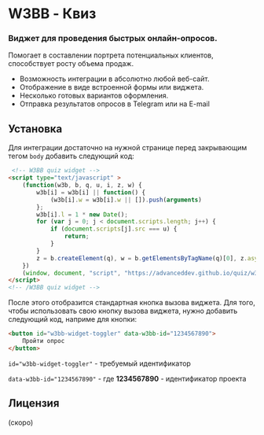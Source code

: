 # W3BB - Квиз
### Виджет для проведения быстрых онлайн-опросов.

Помогает в составлении портрета потенциальных клиентов, способствует росту объема продаж.

- Возможность интеграции в абсолютно любой веб-сайт.
- Отображение в виде встроенной формы или виджета.
- Несколько готовых вариантов оформления.
- Отправка результатов опросов в Telegram или на E-mail

## Установка

Для интеграции достаточно на нужной странице перед закрывающим тегом `body` добавить следующий код:

```html
 <!-- W3BB quiz widget -->
<script type="text/javascript" >
    (function(w3b, b, q, u, i, z, w) {
        w3b[i] = w3b[i] || function() {
            (w3b[i].w = w3b[i].w || []).push(arguments)
        };
        w3b[i].l = 1 * new Date();
        for (var j = 0; j < document.scripts.length; j++) {
            if (document.scripts[j].src === u) {
                return;
            }
        }
        z = b.createElement(q), w = b.getElementsByTagName(q)[0], z.async = 1, z.src = u, w.parentNode.insertBefore(z, w)
    })
    (window, document, "script", "https://advanceddev.github.io/quiz/w3bb-widget.js", "w3bb-quiz");
</script>
<!-- /W3BB quiz widget -->
```

После этого отобразится стандартная кнопка вызова виджета. Для того, чтобы использовать свою кнопку вызова виджета, нужно добавить следующий код, наприме для кнопки:

```html
<button id="w3bb-widget-toggler" data-w3bb-id="1234567890">
    Пройти опрос
</button>
```

`id="w3bb-widget-toggler"` - требуемый идентификатор

`data-w3bb-id="1234567890"` - где **1234567890** - идентификатор проекта


## Лицензия
(скоро)

